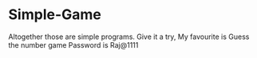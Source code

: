 # Simple-Game
Altogether those are simple programs. Give it a try, My favourite is Guess the number game
Password is Raj@1111
